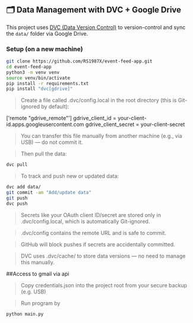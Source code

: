 ## 🗂 Data Management with DVC + Google Drive

This project uses [DVC (Data Version Control)](https://dvc.org/) to version-control and sync the `data/` folder via Google Drive.

### Setup (on a new machine)

```bash
git clone https://github.com/RS1987X/event-feed-app.git
cd event-feed-app
python3 -m venv venv
source venv/bin/activate
pip install -r requirements.txt
pip install "dvc[gdrive]"
```

>Create a file called .dvc/config.local in the root directory (this is Git-ignored by default):

['remote "gdrive_remote"']
    gdrive_client_id = your-client-id.apps.googleusercontent.com
    gdrive_client_secret = your-client-secret


>You can transfer this file manually from another machine (e.g., via USB) — do not commit it.

>Then pull the data:

```bash
dvc pull
```

>To track and push new or updated data:

```bash
dvc add data/
git commit -am "Add/update data"
git push
dvc push
```

>Secrets like your OAuth client ID/secret are stored only in .dvc/config.local, which is automatically Git-ignored.

>.dvc/config contains the remote URL and is safe to commit.

>GitHub will block pushes if secrets are accidentally committed.

>DVC uses .dvc/cache/ to store data versions — no need to manage this manually.

##Access to gmail via api

>Copy credentials.json into the project root from your secure backup (e.g. USB)


>Run program by 

```bash
python main.py
```